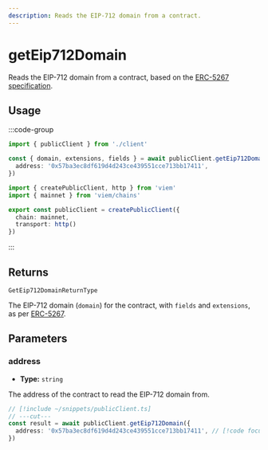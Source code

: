 ```yaml
---
description: Reads the EIP-712 domain from a contract.
---
```


# getEip712Domain

Reads the EIP-712 domain from a contract, based on the [ERC-5267 specification](https://eips.ethereum.org/EIPS/eip-5267).

## Usage

:::code-group

```ts twoslash [example.ts]
import { publicClient } from './client'

const { domain, extensions, fields } = await publicClient.getEip712Domain({ 
  address: '0x57ba3ec8df619d4d243ce439551cce713bb17411',
})
```

```ts [client.ts] filename="client.ts"
import { createPublicClient, http } from 'viem'
import { mainnet } from 'viem/chains'

export const publicClient = createPublicClient({
  chain: mainnet,
  transport: http()
})
```

:::

## Returns

`GetEip712DomainReturnType`

The EIP-712 domain (`domain`) for the contract, with `fields` and `extensions`, as per [ERC-5267](https://eips.ethereum.org/EIPS/eip-5267).

## Parameters

### address

- **Type:** `string`

The address of the contract to read the EIP-712 domain from.

```ts twoslash
// [!include ~/snippets/publicClient.ts]
// ---cut---
const result = await publicClient.getEip712Domain({ 
  address: '0x57ba3ec8df619d4d243ce439551cce713bb17411', // [!code focus]
})
```